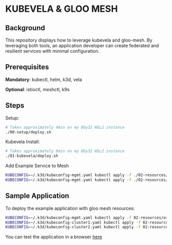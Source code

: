# KUBEVELA & GLOO MESH

## Background

This repository displays how to leverage kubevela and gloo-mesh. By leveraging both tools, an application developer can create federated and resilient services with minimal configuration.

## Prerequisites

__Mandatory__: kubectl, helm, k3d, vela

__Optional__: istioctl, meshctl, k9s

## Steps

Setup:
```bash
# Takes approximately 4min on my 8by32 WSL2 instance
./00-setup/deploy.sh
```

Kubevela Install:
```bash
# Takes approximately 6min on my 8by32 WSL2 instance
./01-kubevela/deploy.sh
```

Add Example Service to Mesh
```bash
KUBECONFIG=~/.k3d/kubeconfig-mgmt.yaml kubectl apply -f ./02-resources/service-mesh-trait.yaml
KUBECONFIG=~/.k3d/kubeconfig-mgmt.yaml kubectl apply -f ./02-resources/application.yaml
```

## Sample Application

To deploy the example application with gloo mesh resources:
```bash
KUBECONFIG=~/.k3d/kubeconfig-mgmt.yaml kubectl apply -f 02-resources/orig/mgmt/
KUBECONFIG=~/.k3d/kubeconfig-cluster1.yaml kubectl apply -f 02-resources/orig/cluster1/
KUBECONFIG=~/.k3d/kubeconfig-cluster2.yaml kubectl apply -f 02-resources/orig/cluster2/
```

You can test the application in a browser [here](http://localhost:8080)